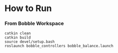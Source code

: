 # How to Run

### From Bobble Workspace

```shell
catkin clean
catkin build
source devel/setup.bash
roslaunch bobble_controllers bobble_balance.launch
```